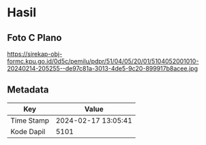 # Hasil

## Foto C Plano

https://sirekap-obj-formc.kpu.go.id/0d5c/pemilu/pdpr/51/04/05/20/01/5104052001010-20240214-205255--de97c81a-3013-4de5-9c20-899917b8acee.jpg


## Metadata

| Key        | Value               |
| ---------- | ------------------- |
| Time Stamp | 2024-02-17 13:05:41 |
| Kode Dapil | 5101                |



